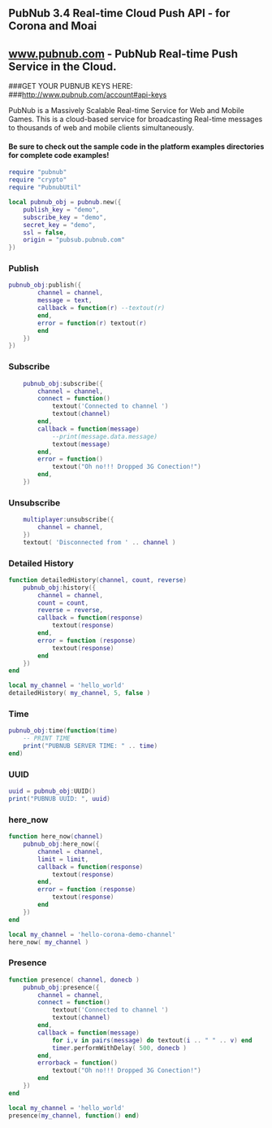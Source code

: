 ## PubNub 3.4 Real-time Cloud Push API - for Corona and Moai
## www.pubnub.com - PubNub Real-time Push Service in the Cloud. 

###GET YOUR PUBNUB KEYS HERE:
###http://www.pubnub.com/account#api-keys

PubNub is a Massively Scalable Real-time Service for Web and Mobile Games.
This is a cloud-based service for broadcasting Real-time messages
to thousands of web and mobile clients simultaneously.

#### Be sure to check out the sample code in the platform examples directories for complete code examples!

```lua
require "pubnub"
require "crypto"
require "PubnubUtil"

local pubnub_obj = pubnub.new({
    publish_key = "demo",
    subscribe_key = "demo",
    secret_key = "demo",
    ssl = false,
    origin = "pubsub.pubnub.com"
})

```

### Publish
```lua
pubnub_obj:publish({
        channel = channel,
        message = text,
        callback = function(r) --textout(r)
        end,
        error = function(r) textout(r)
        end
    })
})
```

### Subscribe
```lua
    pubnub_obj:subscribe({
        channel = channel,
        connect = function()
            textout('Connected to channel ')
            textout(channel)
        end,
        callback = function(message)
            --print(message.data.message)
            textout(message)
        end,
        error = function()
            textout("Oh no!!! Dropped 3G Conection!")
        end,
    })
```

### Unsubscribe
```lua
    multiplayer:unsubscribe({
        channel = channel,
    })
    textout( 'Disconnected from ' .. channel )
```

### Detailed History
```lua
function detailedHistory(channel, count, reverse)
    pubnub_obj:history({
        channel = channel,
        count = count,
        reverse = reverse,
        callback = function(response)
            textout(response)
        end,
        error = function (response)
            textout(response)
        end
    })
end

local my_channel = 'hello_world'
detailedHistory( my_channel, 5, false )
```

### Time
```lua
pubnub_obj:time(function(time)
    -- PRINT TIME
    print("PUBNUB SERVER TIME: " .. time)
end)
```

### UUID
```lua
uuid = pubnub_obj:UUID()
print("PUBNUB UUID: ", uuid)
```

### here_now
```lua
function here_now(channel)
    pubnub_obj:here_now({
        channel = channel,
        limit = limit,
        callback = function(response)
            textout(response)
        end,
        error = function (response)
            textout(response)
        end
    })
end

local my_channel = 'hello-corona-demo-channel'
here_now( my_channel )
```

### Presence
```lua
function presence( channel, donecb )
    pubnub_obj:presence({
        channel = channel,
        connect = function()
            textout('Connected to channel ')
            textout(channel)
        end,
        callback = function(message)
            for i,v in pairs(message) do textout(i .. " " .. v) end
            timer.performWithDelay( 500, donecb )
        end,
        errorback = function()
            textout("Oh no!!! Dropped 3G Conection!")
        end
    })
end

local my_channel = 'hello_world'
presence(my_channel, function() end)

```
